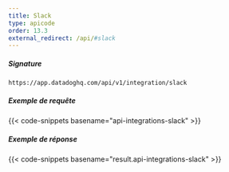 ```yaml
---
title: Slack
type: apicode
order: 13.3
external_redirect: /api/#slack
---
```


##### Signature
`https://app.datadoghq.com/api/v1/integration/slack`


##### Exemple de requête
{{< code-snippets basename="api-integrations-slack" >}}
##### Exemple de réponse
{{< code-snippets basename="result.api-integrations-slack" >}}